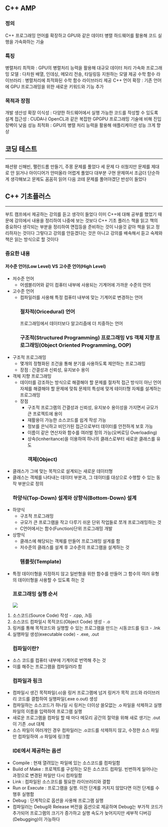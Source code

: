 <h2 id="c-amp">C++ AMP</h2>
<h3 id="정의">정의</h3>
<p>C++ 프로그래밍 언어를 확장하고 GPU와 같은 데이터 병렬 하드웨어를 활용해 코드 실행을 가속화하는 기술</p>
<h3 id="특징">특징</h3>
<p>병렬처리 최적화 : GPU의 병렬처리 능력을 활용해 대규모 데이터 처리 가속화
프로그래밍 모델 : 다차원 배열, 인데싱, 메모리 전송, 타일링등 지원하는 모델 제공
수학 함수 라이브러리 : 병렬처리에 최적화된 수학 함수 라이브러리 제공
C++ 언어 확장 : 기존 언어에 GPU 프로그래밍을 위한 새로운 키워드와 기능 추가</p>
<h3 id="목적과-장점">목적과 장점</h3>
<p>개발 생산성 확장
이식성 : 다양한 하드웨어에서 실행 가능한 코드를 작성할 수 있도록 설계
접근성 : CUDA나 OpenCL과 같은 복잡한 GPGPU 프로그래밍 기술에 비해 진입 장벽이 낮음
성능 최적화 : GPU의 병렬 처리 능력을 활용해 애플리케이션 성능 크게 향상</p>
<h2 id="코딩-테스트">코딩 테스트</h2>
<hr />
<p>패션왕 신해빈, 팰린드롬 만들기, 주몽 문제를 풀었다
세 문제 다 쉬웠지만 문제를 제대로 안 읽거나 아이디어가 안떠올라 어렵게 풀었다
대부분 구현 문제여서 조금더 단순하게 생각해보고 문제도 꼼꼼히 읽어 다음 코테 문제를 풀어야겠단 반성이 들었다</p>
<h2 id="c-기초플러스">C++ 기초플러스</h2>
<hr />
<p>부트 캠프에서 제공하는 강의를 듣고 생각이 들었다
이미 C++에 대해 공부를 했었기 때문에 강의에서 내용을 정리하여 나중에 보는 것보다 C++ 기초 플러스 책을 읽고 책의 중요하다 생각되는 부분을 정리하여 면접등을 준비하는 것이 나을것 같아 책을 읽고 정리하자는 것이다
그렇다고 강의를 안듣겠다는 것은 아니고 강의를 배속해서 듣고 숙제와 책은 읽는 방식으로 할 것이다</p>
<h3 id="중요한-내용">중요한 내용</h3>
<h4 id="저수준-언어low-level-vs-고수준-언어high-level">저수준 언어(Low Level) VS 고수준 언어(High Level)</h4>
<ul>
<li>저수준 언어<ul>
<li>어셈블리어와 같이 컴퓨터 내부에 사용되는 기계어에 가까운 수준의 언어</li>
</ul>
</li>
<li>고수준 언어<ul>
<li>컴파일러를 사용해 특정 컴퓨터 내부에 맞는 기계어로 변경하는 언어<h3 id="절차적oricedural-언어">절차적(Oricedural) 언어</h3>
프로그래밍에서 데이터보다 알고리즘에 더 치중하는 언어<h3 id="구조적structured-programming-프로그래밍-vs-객체-지향-프로그래밍object-oriented-programming-oop">구조적(Structured Programming) 프로그래밍 VS 객체 지향 프로그래밍(Object Oriented Programming, OOP)</h3>
</li>
</ul>
</li>
<li>구조적 프로그래밍<ul>
<li>몇개의 정형화된 조건을 통해 분기를 사용하도록 제안하는 프로그래밍</li>
<li>장점 : 간결성과 신뢰성, 유지보수 용이</li>
</ul>
</li>
<li>객체 지향 프로그래밍<ul>
<li>데이터를 강조하는 방식으로 해결해야 할 문제를 절차적 접근 방식이 아닌 언어 자체를 해결해야 할 문제에 맞춰 문제의 특성에 맞게 테이터형 자체를 설계하는 프로그래밍</li>
<li>장점<ul>
<li>구조적 프로그램의 간결성과 신뢰성, 유지보수 용이성을 가지면서 규모가 큰 프로젝트에 용이</li>
<li>재활용이 가능한 소스코드를 쉽게 작성 가능</li>
<li>정보를 은닉하고 비인가된 접근으로부터 데이터를 안전하게 보호 가능</li>
<li>이름이 같은 연산자와 함수를 여러벌 정의 가능(오버로딩 Overloading)</li>
<li>상속(Icnheritance)을 이용하여 하나의 클래스로부터 새로운 클래스를 유도<h3 id="객체object">객체(Object)</h3>
</li>
</ul>
</li>
</ul>
</li>
<li>클래스가 그에 맞는 목적으로 설계되는 새로운 데이터형</li>
<li>클래스는 객체를 나타내는 데이터 부분과, 그 데이터를 대상으로 수행할 수 있는 동작 부분으로 정의<h3 id="하양식top-down-설계와-상향식bottom-down-설계">하양식(Top-Down) 설계와 상향식(Bottom-Down) 설계</h3>
</li>
<li>하양식<ul>
<li>구조적 프로그래밍</li>
<li>규모가 큰 프로그램을 작고 다루기 쉬운 단위 작업들로 쪼개 프로그래밍하는 것</li>
<li>C언어에서는 함수(Function)단위 프로그래밍 개발</li>
</ul>
</li>
<li>상향식<ul>
<li>클래스에 해당되는 객체를 만들어 프로그래밍 설계를 함</li>
<li>저수준의 클래스를 설계 후 고수준의 프로그램을 설계하는 것<h3 id="템플릿template">템플릿(Template)</h3>
</li>
</ul>
</li>
<li>특정 데이터형을 지정하지 않고 일반형을 위한 함수를 만들어 그 함수의 여러 유형의 데이터형을 사용할 수 있도록 하는 것<h3 id="프로그래밍-실행-순서">프로그래밍 실행 순서</h3>
<img src="https://velog.velcdn.com/images/gksrudtlr2/post/2470a597-6480-4b0b-8587-3d43d255d6fe/image.png" />
</li>
</ul>
<ol>
<li>소스코드(Source Code) 작성 - .cpp, .h등</li>
<li>소스코드 컴파일시 목적코드(Object Code) 생성 - .o</li>
<li>링커를 통해 목적코드와 실행할 수 있는 프로그램을 만드는 시동코드를 링크 - .lnk</li>
<li>실행파일 생성(executable code) - .exe, .out<h3 id="컴파일이란">컴파일이란?</h3>
</li>
</ol>
<ul>
<li>소스 코드를 컴퓨터 내부에 기계어로 번역해 주는 것</li>
<li>이를 해주는 프로그램을 컴파일러라 함<h3 id="컴파일과-링크">컴파일과 링크</h3>
</li>
<li>컴파일시 생긴 목적파일(.o)을 링커 프로그램에 넘겨 링커가 목적 코드와 라이브러리 코드를 결합하여 실행파일(.exe o.out) 생성</li>
<li>컴파일하는 소스코드가 하나일 시 링커는 더이상 쓸모없는 .o 파일을 삭제하고 실행파일의 이름을 입력하여 프로그램 실행</li>
<li>새로운 프로그램을 컴파일 할 때 마다 메모리 공간의 절약을 위해 새로 생기는 .out이 기존 .out 대체</li>
<li>소스 파일이 여러개인 경우 컴파일러는 .o코드를 삭제하지 않고, 수정한 소스 파일만 컴파일하여 .o 파일에 링크함<h3 id="ide에서-제공하는-옵션">IDE에서 제공하는 옵션</h3>
</li>
<li>Compile : 현재 열려있는 파일에 있는 소스코드를 컴파일함</li>
<li>Build of Make : 프로젝트를 구성하는 모든 소스코드 컴파일. 빈번하게 일어나는 과정으로 변경된 파일만 다시 컴파일함</li>
<li>Link : 컴파일된 소스코드를 필요한 라이브러리와 결합</li>
<li>Run or Execute : 프로그램을 실행. 이전 단계를 거치지 않았다면 이전 단계를 수행후 실행함</li>
<li>Debug : 단계적으로 옵션을 사용해 프로그램 실행</li>
<li>컴파일러는 Debug와 Release 버전을 옵션으로 제공하며 Debug는 부가적 코드가 추가되어 프로그램의 크기가 증가하고 실행 속도가 늦어지지만 세부적 디버깅(Debugging)이 가능하다</li>
</ul>